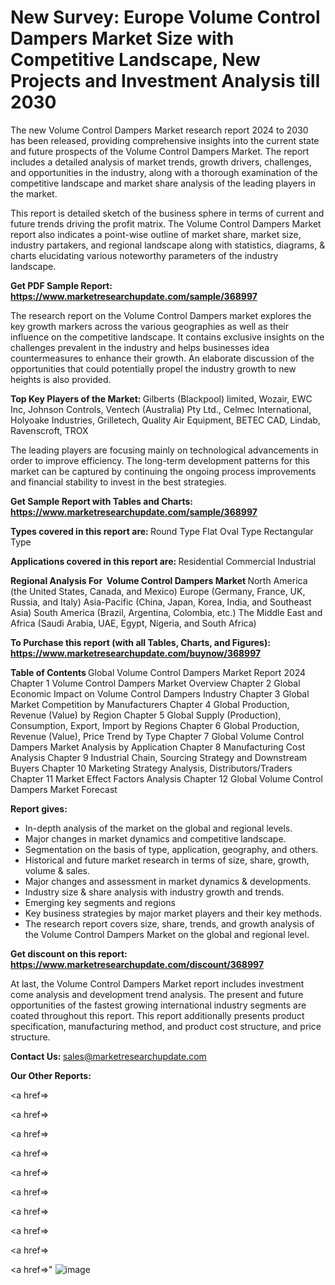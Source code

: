 # New Survey: Europe Volume Control Dampers Market Size with Competitive Landscape, New Projects and Investment Analysis till 2030

The new Volume Control Dampers Market research report 2024 to 2030 has been released, providing comprehensive insights into the current state and future prospects of the Volume Control Dampers Market. The report includes a detailed analysis of market trends, growth drivers, challenges, and opportunities in the industry, along with a thorough examination of the competitive landscape and market share analysis of the leading players in the market.

This report is detailed sketch of the business sphere in terms of current and future trends driving the profit matrix. The Volume Control Dampers Market report also indicates a point-wise outline of market share, market size, industry partakers, and regional landscape along with statistics, diagrams, &amp; charts elucidating various noteworthy parameters of the industry landscape.

<strong><b>Get PDF Sample Report: <a href=https://www.marketresearchupdate.com/sample/368997>https://www.marketresearchupdate.com/sample/368997</a></b></strong>

The research report on the Volume Control Dampers market explores the key growth markers across the various geographies as well as their influence on the competitive landscape. It contains exclusive insights on the challenges prevalent in the industry and helps businesses idea countermeasures to enhance their growth. An elaborate discussion of the opportunities that could potentially propel the industry growth to new heights is also provided.

<strong><b>Top Key Players of the Market:
</b></strong>Gilberts (Blackpool) limited, Wozair, EWC Inc, Johnson Controls, Ventech (Australia) Pty Ltd., Celmec International, Holyoake Industries, Grilletech, Quality Air Equipment, BETEC CAD, Lindab, Ravenscroft, TROX<strong><b>
</b></strong>

The leading players are focusing mainly on technological advancements in order to improve efficiency. The long-term development patterns for this market can be captured by continuing the ongoing process improvements and financial stability to invest in the best strategies.

<strong><b>Get Sample Report with Tables and Charts: <a href=https://www.marketresearchupdate.com/sample/368997>https://www.marketresearchupdate.com/sample/368997</a></b></strong>

<strong><b>Types covered in this report are:
</b></strong>Round Type
Flat Oval Type
Rectangular Type<strong><b>
</b></strong>

<strong><b>Applications covered in this report are:
</b></strong>Residential
Commercial
Industrial<strong><b>
</b></strong>

<strong><b>Regional Analysis For  Volume Control Dampers Market</b></strong><strong><b>
</b></strong>North America (the United States, Canada, and Mexico)
Europe (Germany, France, UK, Russia, and Italy)
Asia-Pacific (China, Japan, Korea, India, and Southeast Asia)
South America (Brazil, Argentina, Colombia, etc.)
The Middle East and Africa (Saudi Arabia, UAE, Egypt, Nigeria, and South Africa)

<strong><b>To Purchase this report (with all Tables, Charts, and Figures): <a href=https://www.marketresearchupdate.com/buynow/368997>https://www.marketresearchupdate.com/buynow/368997</a></b></strong>

<strong><b>Table of Contents</b></strong><strong><b>
</b></strong>Global Volume Control Dampers Market Report 2024
Chapter 1 Volume Control Dampers Market Overview
Chapter 2 Global Economic Impact on Volume Control Dampers Industry
Chapter 3 Global Market Competition by Manufacturers
Chapter 4 Global Production, Revenue (Value) by Region
Chapter 5 Global Supply (Production), Consumption, Export, Import by Regions
Chapter 6 Global Production, Revenue (Value), Price Trend by Type
Chapter 7 Global Volume Control Dampers Market Analysis by Application
Chapter 8 Manufacturing Cost Analysis
Chapter 9 Industrial Chain, Sourcing Strategy and Downstream Buyers
Chapter 10 Marketing Strategy Analysis, Distributors/Traders
Chapter 11 Market Effect Factors Analysis
Chapter 12 Global Volume Control Dampers Market Forecast

<strong><b>Report gives:</b></strong>

- In-depth analysis of the market on the global and regional levels.
- Major changes in market dynamics and competitive landscape.
- Segmentation on the basis of type, application, geography, and others.
- Historical and future market research in terms of size, share, growth, volume &amp; sales.
- Major changes and assessment in market dynamics &amp; developments.
- Industry size &amp; share analysis with industry growth and trends.
- Emerging key segments and regions
- Key business strategies by major market players and their key methods.
- The research report covers size, share, trends, and growth analysis of the Volume Control Dampers Market on the global and regional level.

<strong><b>Get discount on this report: <a href=https://www.marketresearchupdate.com/discount/368997>https://www.marketresearchupdate.com/discount/368997</a></b></strong>

At last, the Volume Control Dampers Market report includes investment come analysis and development trend analysis. The present and future opportunities of the fastest growing international industry segments are coated throughout this report. This report additionally presents product specification, manufacturing method, and product cost structure, and price structure.

<strong><b>Contact Us:
</b></strong>sales@marketresearchupdate.com

<strong>Our Other Reports:</strong>

<a href=></a>

<a href=></a>

<a href=></a>

<a href=></a>

<a href=></a>

<a href=></a>

<a href=></a>

<a href=></a>

<a href=></a>

<a href=></a>"
![image](https://github.com/Gayatrikarjule/Market-Analysis-360/assets/97346546/41fb30cb-c1ad-4272-a97e-21cf9eaf7240)
